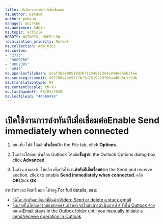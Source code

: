 ```yaml
---
title: เปิดใช้งานการส่งทันทีเมื่อเชื่อมต่อ
ms.author: pebaum
author: pebaum
manager: mnirkhe
ms.audience: Admin
ms.topic: article
ROBOTS: NOINDEX, NOFOLLOW
localization_priority: Normal
ms.collection: Adm_O365
ms.custom:
- "2713"
- "9000768"
- "9002385"
- "4645"
ms.openlocfilehash: 6daf26a899519d16711548113d4a04de0a563fee
ms.sourcegitcommit: 497705a43e9317bf1d7519223f90a4d6a8c1c5db
ms.translationtype: MT
ms.contentlocale: th-TH
ms.lasthandoff: 06/03/2020
ms.locfileid: "44569490"
---
```

# <a name="enable-send-immediately-when-connected"></a><span data-ttu-id="2df08-102">เปิดใช้งานการส่งทันทีเมื่อเชื่อมต่อ</span><span class="sxs-lookup"><span data-stu-id="2df08-102">Enable Send immediately when connected</span></span>
 
1. <span data-ttu-id="2df08-103">บนแท็บ ไฟล์ ให้คลิก**ตัวเลือก**</span><span class="sxs-lookup"><span data-stu-id="2df08-103">On the File tab, click **Options**.</span></span>

2. <span data-ttu-id="2df08-104">ในกล่องโต้ตอบ ตัวเลือก Outlook ให้คลิก**ขั้นสูง**</span><span class="sxs-lookup"><span data-stu-id="2df08-104">In the Outlook Options dialog box, click **Advanced**.</span></span>

3. <span data-ttu-id="2df08-105">ในส่วน ส่งและรับ ให้คลิก เพื่อเปิดใช้งาน**ส่งทันทีเมื่อเชื่อมต่อ**</span><span class="sxs-lookup"><span data-stu-id="2df08-105">In the Send and receive section, click to enable **Send immediately when connected**.</span></span> <span data-ttu-id="2df08-106">คลิก **OK**</span><span class="sxs-lookup"><span data-stu-id="2df08-106">Click **OK**.</span></span>

<span data-ttu-id="2df08-107">สําหรับรายละเอียดทั้งหมด โปรดดู:</span><span class="sxs-lookup"><span data-stu-id="2df08-107">For full details, see:</span></span>
- [<span data-ttu-id="2df08-108">วิดีโอ: ส่งหรือลบอีเมลที่ติดค้าง</span><span class="sxs-lookup"><span data-stu-id="2df08-108">Video: Send or delete a stuck email</span></span>](https://support.office.com/article/Video-Send-or-delete-an-email-stuck-in-your-outbox-26d5d34a-4e5f-444a-a9e8-44db04a94dec) 
- [<span data-ttu-id="2df08-109">อีเมลอยู่ในโฟลเดอร์กล่องขาออกจนกว่าคุณจะเริ่มต้นการดําเนินการส่ง/ รับใน Outlook ด้วยตนเอง</span><span class="sxs-lookup"><span data-stu-id="2df08-109">Email stays in the Outbox folder until you manually initiate a send/receive operation in Outlook</span></span>](https://support.microsoft.com/help/2797572/email-stays-in-the-outbox-folder-until-you-manually-initiate-a-send-re)
